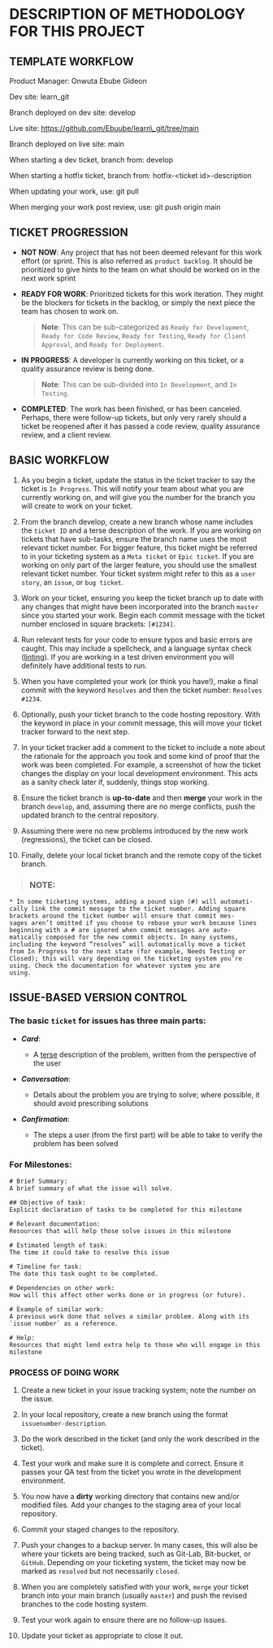 # DESCRIPTION OF METHODOLOGY FOR THIS PROJECT

## TEMPLATE WORKFLOW

Product Manager:	Onwuta Ebube Gideon

Dev site:	learn\_git

Branch deployed on dev site:	develop

Live site:	https://github.com/Ebuube/learn\_git/tree/main

Branch deployed on live site:	main

When starting a dev ticket, branch from:	develop

When starting a hotfix ticket, branch from:	hotfix-\<ticket id\>-description

When updating your work, use:	git pull

When merging your work post review, use:	git push origin main


## TICKET PROGRESSION

* **NOT NOW**: Any project that has not been deemed relevant for this work effort (or sprint. This is also referred as `product backlog`. It should be prioritized to give hints to the team on what should be worked on in the next work sprint

* **READY FOR WORK**: Prioritized tickets for this work iteration. They might be the blockers for tickets in the backlog, or simply the next piece the team has chosen to work on.
	> **Note**: This can be sub-categorized as `Ready for Development`, `Ready for Code Review`, `Ready for Testing`, `Ready for Client Approval`, and `Ready for Deployment`.

* **IN PROGRESS**: A developer is currently working on this ticket, or a quality assurance review is being done.
	> **Note**: This can be sub-divided into `In Development`, and `In Testing`.

* **COMPLETED**: The work has been finished, or has been canceled. Perhaps, there were follow-up tickets, but only very rarely should a ticket be reopened after it has passed a code review, quality assurance review, and a client review.


## BASIC WORKFLOW

1. As you begin a ticket, update the status in the ticket tracker to say the ticket is `In Progress`. This will notify your team about what you are currently working on, and will give you the number for the branch you will create to work on your ticket.

2. From the branch develop, create a new branch whose name includes the `ticket ID` and a terse description of the work. If you are working on tickets that have sub-tasks, ensure the branch name uses the most relevant ticket number. For bigger feature, this ticket might be referred to in your ticketing system as a `Meta ticket` or `Epic ticket`. If you are working on only part of the larger feature, you should use the smallest relevant ticket number. Your ticket system might refer to this as a `user story`, an `issue`, or `bug ticket`.

3. Work on your ticket, ensuring you keep the ticket branch up to date with any changes that might have been incorporated into the branch `master` since you started your work. Begin each commit message with the ticket number enclosed in square brackets: `[#1234]`.

4. Run relevant tests for your code to ensure typos and basic errors are caught. This may include a spellcheck, and a language syntax check ([linting](https://en.wikipedia.org/wiki/Lint_(software))). If you are working in a test driven environment you will definitely have additional tests to run.

5. When you have completed your work (or think you have!), make a final commit with the keyword `Resolves` and then the ticket number: `Resolves #1234`.

6. Optionally, push your ticket branch to the code hosting repository. With the keyword in place in your commit message, this will move your ticket tracker forward to the next step.

7. In your ticket tracker add a comment to the ticket to include a note about the rationale for the approach you took and some kind of proof that the work was been completed. For example, a screenshot of how the ticket changes the display on your local development environment. This acts as a sanity check later if, suddenly, things stop working.

8. Ensure the ticket branch is **up-to-date** and then **merge** your work in the branch `develop`, and, assuming there are no merge conflicts, push the updated branch to the central repository.

9. Assuming there were no new problems introduced by the new work (regressions), the ticket can be closed.

10. Finally, delete your local ticket branch and the remote copy of the ticket branch.

> ### NOTE:
	* In some ticketing systems, adding a pound sign (#) will automati‐
	cally link the commit message to the ticket number. Adding square
	brackets around the ticket number will ensure that commit mes‐
	sages aren’t omitted if you choose to rebase your work because lines
	beginning with a # are ignored when commit messages are auto‐
	matically composed for the new commit objects. In many systems,
	including the keyword “resolves” will automatically move a ticket
	from In Progress to the next state (for example, Needs Testing or
	Closed); this will vary depending on the ticketing system you’re
	using. Check the documentation for whatever system you are
	using.


## ISSUE-BASED VERSION CONTROL

### The basic `ticket` for issues has three main parts:

* ***Card***:
	- A [terse](https://en.wiktionary.org/wiki/terse) description of the problem, written from the perspective of the user


* ***Conversation***:
	- Details about the problem you are trying to solve; where possible, it should avoid prescribing solutions

* ***Confirmation***:
	- The steps a user (from the first part) will be able to take to verify the problem has been solved


### For Milestones:


```
# Brief Summary:
A brief summary of what the issue will solve.

## Objective of task:
Explicit declaration of tasks to be completed for this milestone

# Relevant documentation:
Resources that will help those solve issues in this milestone

# Estimated length of task:
The time it could take to resolve this issue

# Timeline for task:
The date this task ought to be completed.

# Dependencies on other work:
How will this affect other works done or in progress (or future).

# Example of similar work:
A previous work done that solves a similar problem. Along with its `issue number` as a reference.

# Help:
Resources that might lend extra help to those who will engage in this milestone
```

### PROCESS OF DOING WORK

1. Create a new ticket in your issue tracking system; note the number on the issue.

2. In your local repository, create a new branch using the format `issuenumber-description`.

3. Do the work described in the ticket (and only the work described in the ticket).

4. Test your work and make sure it is complete and correct. Ensure it passes your QA test from the ticket you wrote in the development environment.

5. You now have a **dirty** working directory that contains new and/or modified files. Add your changes to the staging area of your local repository.

6. Commit your staged changes to the repository.

7. Push your changes to a backup server. In many cases, this will also be where your tickets are being tracked, such as Git-Lab, Bit-bucket, or `GitHub`. Depending on your ticketing system, the ticket may now be marked as `resolved` but not necessarily `closed`.

8. When you are completely satisfied with your work, `merge` your ticket branch into your main branch (usually `master`) and push the revised branches to the code hosting system.

9. Test your work again to ensure there are no follow-up issues.

10. Update your ticket as appropriate to close it out.
